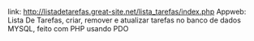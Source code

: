 link: http://listadetarefas.great-site.net/lista_tarefas/index.php
Appweb: Lista De Tarefas, criar, remover e atualizar tarefas no banco de dados MYSQL, feito com PHP usando PDO
